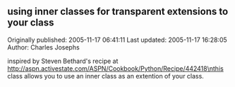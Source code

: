 ## using inner classes for transparent extensions to your class 
Originally published: 2005-11-17 06:41:11 
Last updated: 2005-11-17 16:28:05 
Author: Charles Josephs 
 
inspired by Steven Bethard's recipe at http://aspn.activestate.com/ASPN/Cookbook/Python/Recipe/442418\nthis class allows you to use an inner class as an extention of your class.